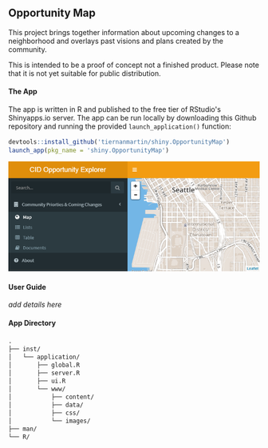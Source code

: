 
Opportunity Map
---------------

This project brings together information about upcoming changes to a neighborhood and overlays past visions and plans created by the community.

<i class="fa fa-exclamation-triangle"></i> This is intended to be a proof of concept not a finished product. Please note that it is not yet suitable for public distribution.

#### The App

The app is written in R and published to the free tier of RStudio's Shinyapps.io server. The app can be run locally by downloading this Github repository and running the provided `launch_application()` function:

``` r
devtools::install_github('tiernanmartin/shiny.OpportunityMap')
launch_app(pkg_name = 'shiny.OpportunityMap')
```

![](./inst/application/www/images/opp-map-ss-01.PNG)

#### User Guide

*add details here*

#### App Directory

    .
    ├── inst/
    │   └── application/
    │       ├── global.R
    │       ├── server.R
    │       ├── ui.R
    │       └── www/
    │           ├── content/
    │           ├── data/
    │           ├── css/
    │           └── images/
    ├── man/
    └── R/
